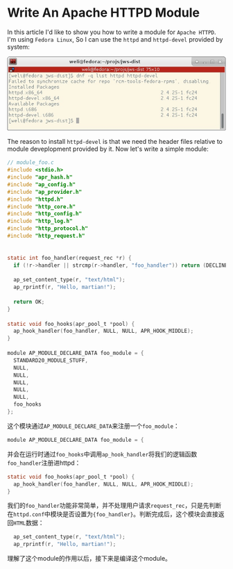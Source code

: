 # Write An Apache HTTPD Module

In this article I'd like to show you how to write a module for `Apache HTTPD`. I'm using `Fedora Linux`, So I can use the `httpd` and `httpd-devel` provided by system:

![](imgs/httpd_module_01.jpeg)

The reason to install `httpd-devel` is that we need the header files relative to module deveplopment provided by it. Now let's write a simple module:

```c
// module_foo.c
#include <stdio.h>
#include "apr_hash.h"
#include "ap_config.h"
#include "ap_provider.h"
#include "httpd.h"
#include "http_core.h"
#include "http_config.h"
#include "http_log.h"
#include "http_protocol.h"
#include "http_request.h"


static int foo_handler(request_rec *r) {
  if (!r->handler || strcmp(r->handler, "foo_handler")) return (DECLINED);

  ap_set_content_type(r, "text/html");
  ap_rprintf(r, "Hello, martian!");

  return OK;
}

static void foo_hooks(apr_pool_t *pool) {
  ap_hook_handler(foo_handler, NULL, NULL, APR_HOOK_MIDDLE);
}

module AP_MODULE_DECLARE_DATA foo_module = {
  STANDARD20_MODULE_STUFF,
  NULL,
  NULL,
  NULL,
  NULL,
  NULL,
  foo_hooks
};
```

这个模块通过`AP_MODULE_DECLARE_DATA`来注册一个`foo_module`：

```c
module AP_MODULE_DECLARE_DATA foo_module = {
```

并会在运行时通过`foo_hooks`中调用`ap_hook_handler`将我们的逻辑函数`foo_handler`注册进httpd：

```c
static void foo_hooks(apr_pool_t *pool) {
  ap_hook_handler(foo_handler, NULL, NULL, APR_HOOK_MIDDLE);
}
```

我们的`foo_handler`功能非常简单，并不处理用户请求`request_rec`，只是先判断在`httpd.conf`中模块是否设置为`{foo_handler}`。判断完成后，这个模块会直接返回`HTML`数据：

```c
  ap_set_content_type(r, "text/html");
  ap_rprintf(r, "Hello, martian!");
```

理解了这个module的作用以后，接下来是编译这个module。
